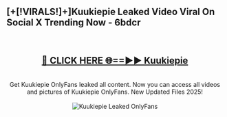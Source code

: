 <h2>[+[!VIRALS!]+]Kuukiepie Leaked Video Viral On Social X Trending Now - 6bdcr</h2>
<br>
<div align="center">
<h2><a href="https://libra.edu.pl?Kuukiepie" rel="nofollow">🔴 CLICK HERE 🌐==►► Kuukiepie</a></h2>
<br>
Get Kuukiepie OnlyFans leaked all content. Now you can access all videos and pictures of Kuukiepie OnlyFans. New Updated Files 2025!
<br>
<br>
<a href="https://libra.edu.pl?Kuukiepie" rel="nofollow" data-target="animated-image.originalLink"><img src="https://i.ibb.co.com/WyWwxjT/player-gif2.gif" alt="Kuukiepie Leaked OnlyFans" style="max-width: 100%; display: inline-block;" data-target="animated-image.originalImage"></a>
</div>
<br>